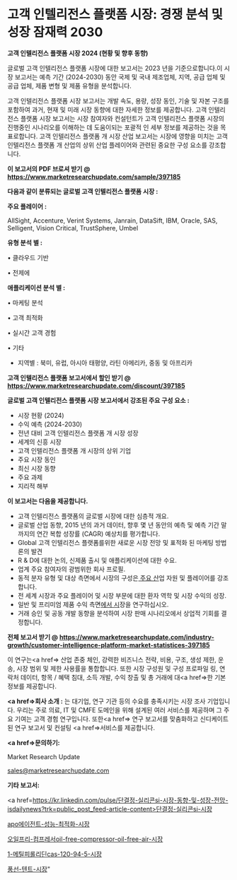 # 고객 인텔리전스 플랫폼 시장: 경쟁 분석 및 성장 잠재력 2030

<strong>고객 인텔리전스 플랫폼 시장 2024 (현황 및 향후 동향)</strong>

글로벌 고객 인텔리전스 플랫폼 시장에 대한 보고서는 2023 년을 기준으로합니다.이 시장 보고서는 예측 기간 (2024-2030) 동안 국제 및 국내 제조업체, 지역, 공급 업체 및 공급 업체, 제품 변형 및 제품 유형을 분석합니다.

고객 인텔리전스 플랫폼 시장 보고서는 개발 속도, 용량, 성장 동인, 기술 및 자본 구조를 포함하여 과거, 현재 및 미래 시장 동향에 대한 자세한 정보를 제공합니다. 고객 인텔리전스 플랫폼 시장 보고서는 시장 참여자와 컨설턴트가 고객 인텔리전스 플랫폼 시장의 진행중인 시나리오를 이해하는 데 도움이되는 포괄적 인 세부 정보를 제공하는 것을 목표로합니다. 고객 인텔리전스 플랫폼 개 시장 산업 보고서는 시장에 영향을 미치는 고객 인텔리전스 플랫폼 개 산업의 상위 산업 플레이어와 관련된 중요한 구성 요소를 강조합니다.



<strong>이 보고서의 PDF 브로셔 받기 @ <a href=https://www.marketresearchupdate.com/sample/397185>https://www.marketresearchupdate.com/sample/397185</a></strong>



<strong>다음과 같이 분류되는 글로벌 고객 인텔리전스 플랫폼 시장 :</strong>



<strong>주요 플레이어 :</strong>

AllSight, Accenture, Verint Systems, Janrain, DataSift, IBM, Oracle, SAS, Selligent, Vision Critical, TrustSphere, Umbel



<strong>유형 분석 별 :</strong>

• 클라우드 기반

• 전제에



<strong>애플리케이션 분석 별 :</strong>

• 마케팅 분석

• 고객 최적화

• 실시간 고객 경험

• 기타

<ul>
  <li>지역별 : 북미, 유럽, 아시아 태평양, 라틴 아메리카, 중동 및 아프리카</li>
</ul>


<strong>고객 인텔리전스 플랫폼 보고서에서 할인 받기 @ <a href=https://www.marketresearchupdate.com/discount/397185>https://www.marketresearchupdate.com/discount/397185</a></strong>



<strong>글로벌 고객 인텔리전스 플랫폼 시장 보고서에서 강조된 주요 구성 요소 :</strong>
<ul>
  <li>시장 현황 (2024)</li>
  <li>수익 예측 (2024-2030)</li>
  <li>전년 대비 고객 인텔리전스 플랫폼 개 시장 성장</li>
  <li>세계의 신흥 시장</li>
  <li>고객 인텔리전스 플랫폼 개 시장의 상위 기업</li>
  <li>주요 시장 동인</li>
  <li>최신 시장 동향</li>
  <li>주요 과제</li>
  <li>지리적 해부</li>
</ul>


<strong>이 보고서는 다음을 제공합니다.</strong>
<ul>
  <li>고객 인텔리전스 플랫폼의 글로벌 시장에 대한 심층적 개요.</li>
  <li>글로벌 산업 동향, 2015 년의 과거 데이터, 향후 몇 년 동안의 예측 및 예측 기간 말까지의 연간 복합 성장률 (CAGR) 예상치를 평가합니다.</li>
  <li>Global 고객 인텔리전스 플랫폼를위한 새로운 시장 전망 및 표적화 된 마케팅 방법론의 발견</li>
  <li>R &amp; D에 대한 논의, 신제품 출시 및 애플리케이션에 대한 수요.</li>
  <li>업계 주요 참여자의 광범위한 회사 프로필.</li>
  <li>동적 분자 유형 및 대상 측면에서 시장의 구성은<a href=> 주요 산</a>업 자원 및 플레이어를 강조합니다.</li>
  <li>전 세계 시장과 주요 플레이어 및 시장 부문에 대한 환자 역학 및 시장 수익의 성장.</li>
  <li>일반 및 프리미엄 제품 수익 측면<a href=>에서 시</a>장을 연구하십시오.</li>
  <li>거래 승인 및 공동 개발 동향을 분석하여 시장 판매 시나리오에서 상업적 기회를 결정합니다.</li>
</ul>



<strong>전체 보고서 받기 @ <a href=https://www.marketresearchupdate.com/industry-growth/customer-intelligence-platform-market-statistices-397185>https://www.marketresearchupdate.com/industry-growth/customer-intelligence-platform-market-statistices-397185</a></strong>

이 연구는<a href=> 산업 존중</a> 체인, 강력한 비즈니스 전략, 비용, 구조, 생성 제한, 운송, 시장 범위 및 제한 사용률을 통합합니다. 또한 시장 구성원 및 구성 프로파일 링, 연락처 데이터, 항목 / 혜택 침대, 소득 개발, 수익 창출 및 총 거래에 대<a href=>한 기본 </a>정보를 제공합니다.



<strong><a href=>회사 소</a>개 :</strong>
는 대기업, 연구 기관 등의 수요를 충족시키는 시장 조사 기업입니다. 우리는 주로 의료, IT 및 CMFE 도메인을 위해 설계된 여러 서비스를 제공하며 그 주요 기여는 고객 경험 연구입니다. 또한<a href=> 연구 보</a>고서를 맞춤화하고 신디케이트 된 연구 보고서 및 컨설팅 <a href=>서비스</a>를 제공합니다.



<strong><a href=>문의하기:</a></strong>

Market Research Update

sales@marketresearchupdate.com



<strong>기타 보고서:</strong>

<a href=https://kr.linkedin.com/pulse/단결정-실리콘si-시장-동향-및-성장-전망-isdailynews?trk=public_post_feed-article-content>단결정-실리콘si-시장</a>

<a href=https://www.linkedin.com/pulse/apo에이전트-성능-최적화-시장-규모-및-성장-2023-consumer-connection-chronicles-24-/>apo에이전트-성능-최적화-시장</a>

<a href=https://www.linkedin.com/pulse/오일프리-컴프레서oil-free-compressor-oil-free-air-시장-세분화-연구-및-목표-고객2029년-8sfvf/>오일프리-컴프레서oil-free-compressor-oil-free-air-시장</a>

<a href=https://www.linkedin.com/pulse/1-메틸피롤리딘cas-120-94-5-시장-경쟁-분석-및-성장-잠재력-gsotf/>1-메틸피롤리딘cas-120-94-5-시장</a>

<a href=https://www.linkedin.com/pulse/풍선-텐트-시장-현재-및-미래-성장-2030-consumer-connection-chronicles-24--atovf/>풍선-텐트-시장</a>"
